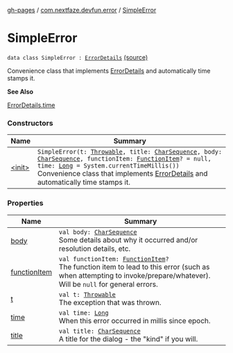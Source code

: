 [gh-pages](../../index.md) / [com.nextfaze.devfun.error](../index.md) / [SimpleError](./index.md)

# SimpleError

`data class SimpleError : `[`ErrorDetails`](../-error-details/index.md) [(source)](https://github.com/NextFaze/dev-fun/tree/master/devfun/src/main/java/com/nextfaze/devfun/error/Handler.kt#L42)

Convenience class that implements [ErrorDetails](../-error-details/index.md) and automatically time stamps it.

**See Also**

[ErrorDetails.time](../-error-details/time.md)

### Constructors

| Name | Summary |
|---|---|
| [&lt;init&gt;](-init-.md) | `SimpleError(t: `[`Throwable`](https://kotlinlang.org/api/latest/jvm/stdlib/kotlin/-throwable/index.html)`, title: `[`CharSequence`](https://kotlinlang.org/api/latest/jvm/stdlib/kotlin/-char-sequence/index.html)`, body: `[`CharSequence`](https://kotlinlang.org/api/latest/jvm/stdlib/kotlin/-char-sequence/index.html)`, functionItem: `[`FunctionItem`](../../com.nextfaze.devfun.core/-function-item/index.md)`? = null, time: `[`Long`](https://kotlinlang.org/api/latest/jvm/stdlib/kotlin/-long/index.html)` = System.currentTimeMillis())`<br>Convenience class that implements [ErrorDetails](../-error-details/index.md) and automatically time stamps it. |

### Properties

| Name | Summary |
|---|---|
| [body](body.md) | `val body: `[`CharSequence`](https://kotlinlang.org/api/latest/jvm/stdlib/kotlin/-char-sequence/index.html)<br>Some details about why it occurred and/or resolution details, etc. |
| [functionItem](function-item.md) | `val functionItem: `[`FunctionItem`](../../com.nextfaze.devfun.core/-function-item/index.md)`?`<br>The function item to lead to this error (such as when attempting to invoke/prepare/whatever). Will be `null` for general errors. |
| [t](t.md) | `val t: `[`Throwable`](https://kotlinlang.org/api/latest/jvm/stdlib/kotlin/-throwable/index.html)<br>The exception that was thrown. |
| [time](time.md) | `val time: `[`Long`](https://kotlinlang.org/api/latest/jvm/stdlib/kotlin/-long/index.html)<br>When this error occurred in millis since epoch. |
| [title](title.md) | `val title: `[`CharSequence`](https://kotlinlang.org/api/latest/jvm/stdlib/kotlin/-char-sequence/index.html)<br>A title for the dialog - the "kind" if you will. |
